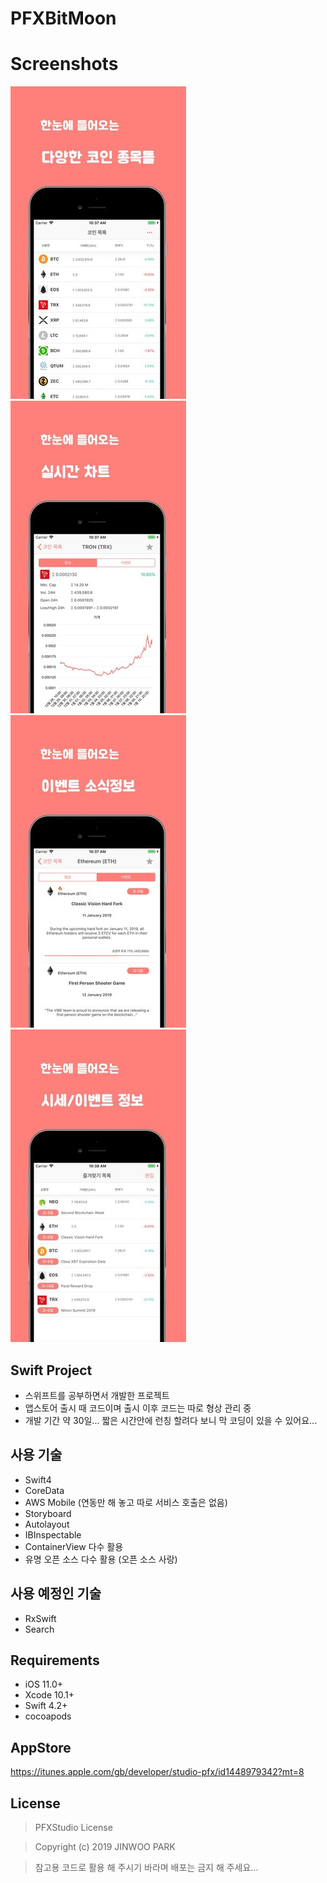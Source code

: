 # PFXBitMoon

# Screenshots
![list screen](/1.png) ![list Screen](/2.png) ![list Screen](/3.png) ![list Screen](/4.png)

## Swift Project

 - 스위프트를 공부하면서 개발한 프로젝트
 - 앱스토어 출시 때 코드이며 출시 이후 코드는 따로 형상 관리 중
 - 개발 기간 약 30일... 짧은 시간안에 런칭 할려다 보니 막 코딩이 있을 수 있어요...


## 사용 기술

 - Swift4
 - CoreData
 - AWS Mobile (연동만 해 놓고 따로 서비스 호출은 없음)
 - Storyboard
 - Autolayout
 - IBInspectable
 - ContainerView 다수 활용
 - 유명 오픈 소스 다수 활용 (오픈 소스 사랑)


## 사용 예정인 기술
 - RxSwift
 - Search


## Requirements

 - iOS 11.0+
 - Xcode 10.1+
 - Swift 4.2+
 - cocoapods

## AppStore
 https://itunes.apple.com/gb/developer/studio-pfx/id1448979342?mt=8

## License

 > PFXStudio License

 > Copyright (c) 2019 JINWOO PARK

 > 참고용 코드로 활용 해 주시기 바라며 배포는 금지 해 주세요...
